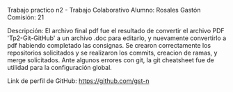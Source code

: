 Trabajo practico n2 - Trabajo Colaborativo
Alumno: Rosales Gastón
Comisión: 21

Descripción:
El archivo final pdf fue el resultado de convertir el archivo PDF 'Tp2-Git-GitHub' a un archivo .doc para editarlo, 
y nuevamente convertirlo a pdf habiendo completado las consignas.
Se crearon correctamente los repositorios solicitados y se realizaron los commits, creacion de ramas, y merge solicitados.
Ante algunos errores con git, la git cheatsheet fue de utilidad para la configuración global.


Link de perfil de GitHub: https://github.com/gst-n
